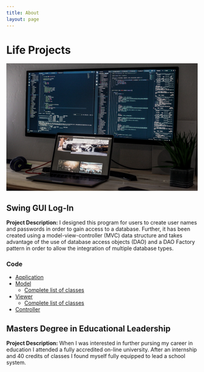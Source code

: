 ```yaml
---
title: About
layout: page
---
```

# Life Projects

![Coding Set-Up](https://github.com/chrishamlin98/chrishamlin98.github.io/blob/master/assets/images/Coding_Screenshot.jpg?raw=true)


## Swing GUI Log-In

  **Project Description:**  I designed this program for users to create user names and passwords in order to gain access to a database.  Further, it has been created using a model-view-controller (MVC) data structure and takes advantage of the use of database access objects (DAO) and a DAO Factory pattern in order to allow the integration of multiple database types.

### Code

- [Application](https://raw.githubusercontent.com/chrishamlin98/Class-Sorter-MCV/master/src/classSorter/app/Application.java)
- [Model](https://raw.githubusercontent.com/chrishamlin98/Class-Sorter-MCV/master/src/classSorter/dataModel/Model.java)
   - [Complete list of classes](https://github.com/chrishamlin98/Class-Sorter-MCV/tree/master/src/classSorter/dataModel)
- [Viewer](https://raw.githubusercontent.com/chrishamlin98/Class-Sorter-MCV/master/src/classSorter/viewer/View.java)
   - [Complete list of classes](https://github.com/chrishamlin98/Class-Sorter-MCV/tree/master/src/classSorter/viewer)
- [Controller](https://raw.githubusercontent.com/chrishamlin98/Class-Sorter-MCV/master/src/classSorter/controller/Controller.java)


## Masters Degree in Educational Leadership

  **Project Description:**  When I was interested in further pursing my career in education I attended a fully accredited on-line university.  After an internship and 40 credits of classes I found myself fully equipped to lead a school system.


<!--For more details see [GitHub Flavored Markdown](https://guides.github.com/features/mastering-markdown/).-->

